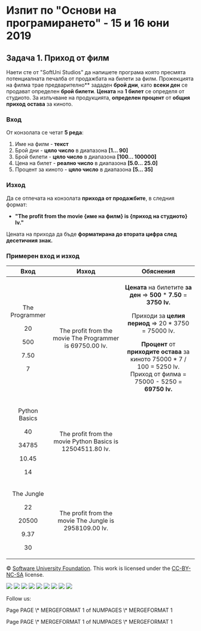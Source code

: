 ﻿
# **Изпит по "Основи на програмирането" - 15 и 16 юни 2019**
## **Задача 1. Приход от филм**
Наети сте от "SoftUni Studios" да напишете програма която пресмята потенциалната печалба от продажбата на билети за филм. Прожекцията на филма трае предварително** зададен **брой дни**, като **всеки ден** се продават определен **брой билети**. **Цената** на **1 билет** се определя от студиото. За излъчване на продукцията, **определен процент** от **общия приход** **остава** за киното.  
### **Вход**
От конзолата се четат **5 реда**:

1. Име на филм - **текст**
1. Брой дни - **цяло число** в диапазона **[1… 90]**
1. Брой билети  - **цяло число** в диапазона **[100… 100000]**
1. Цена на билет - **реално число** в диапазона **[5.0… 25.0]**
1. Процент за киното - **цяло число** в диапазона **[5... 35]**
### **Изход** 
Да се отпечата на конзолата **прихода от продажбите**, в следния формат:

- **"The profit from the movie {име на филм} is {приход на студиото} lv."**

Цената на прихода да бъде **форматирана до втората цифра след десетичния знак.**
### **Примерен вход и изход**

|**Вход**|**Изход**|**Обяснения**|
| :-: | :-: | :-: |
|<p>The Programmer</p><p>20</p><p>500</p><p>7.50</p><p>7</p>|The profit from the movie The Programmer is 69750.00 lv.|<p>**Цената** на билетите **за ден** => **500** \* **7.50** = **3750 lv.**</p><p>Приходи за **целия период** => 20 \* 3750 = 75000 lv.</p><p>**Процент** от **приходите** **остава** за киното 75000 \* 7 / 100 = 5250 lv.<br>Приход от филма = 75000 - 5250 = **69750 lv.**</p>|
|<p>Python Basics </p><p>40</p><p>34785</p><p>10.45</p><p>14</p>|The profit from the movie Python Basics is 12504511.80 lv.||
|<p>The Jungle</p><p>22</p><p>20500</p><p>9.37</p><p>30</p>|The profit from the movie The Jungle is 2958109.00 lv.||



© [Software University Foundation](http://softuni.foundation/). This work is licensed under the [CC-BY-NC-SA](http://creativecommons.org/licenses/by-nc-sa/4.0/) license.

![](01.%20Movie%20Profit.003.png)   ![](01.%20Movie%20Profit.003.png)   ![](01.%20Movie%20Profit.003.png)   ![](01.%20Movie%20Profit.003.png)   ![](01.%20Movie%20Profit.003.png)   ![](01.%20Movie%20Profit.003.png)   ![](01.%20Movie%20Profit.004.png)   ![](01.%20Movie%20Profit.003.png)   ![](01.%20Movie%20Profit.003.png)

Follow us:

Page  PAGE   \\* MERGEFORMAT 1 of  NUMPAGES   \\* MERGEFORMAT 1

Page  PAGE   \\* MERGEFORMAT 1 of  NUMPAGES   \\* MERGEFORMAT 1
